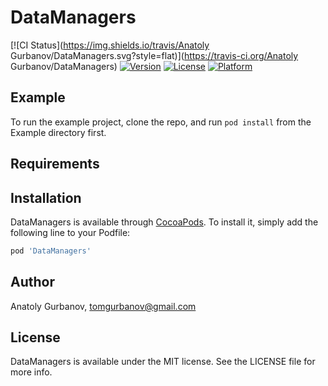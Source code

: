 # DataManagers

[![CI Status](https://img.shields.io/travis/Anatoly Gurbanov/DataManagers.svg?style=flat)](https://travis-ci.org/Anatoly Gurbanov/DataManagers)
[![Version](https://img.shields.io/cocoapods/v/DataManagers.svg?style=flat)](https://cocoapods.org/pods/DataManagers)
[![License](https://img.shields.io/cocoapods/l/DataManagers.svg?style=flat)](https://cocoapods.org/pods/DataManagers)
[![Platform](https://img.shields.io/cocoapods/p/DataManagers.svg?style=flat)](https://cocoapods.org/pods/DataManagers)

## Example

To run the example project, clone the repo, and run `pod install` from the Example directory first.

## Requirements

## Installation

DataManagers is available through [CocoaPods](https://cocoapods.org). To install
it, simply add the following line to your Podfile:

```ruby
pod 'DataManagers'
```

## Author

Anatoly Gurbanov, tomgurbanov@gmail.com

## License

DataManagers is available under the MIT license. See the LICENSE file for more info.
